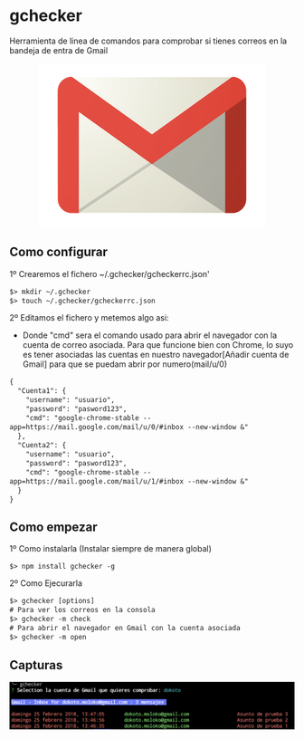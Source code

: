 # gchecker
Herramienta de linea de comandos para comprobar si tienes correos en la bandeja de entra de Gmail
<p align="center"><img src="https://github.com/dokoto/gchecker/raw/master/assets/gmail.png" width="400" /></p>

## Como configurar
1º Crearemos el fichero ~/.gchecker/gcheckerrc.json'
```
$> mkdir ~/.gchecker
$> touch ~/.gchecker/gcheckerrc.json
```

2º Editamos el fichero y metemos algo asi:
* Donde "cmd" sera el comando usado para abrir el navegador con la cuenta de correo asociada. Para que funcione bien con Chrome, lo suyo
es tener asociadas las cuentas en nuestro navegador[Añadir cuenta de Gmail] para que se puedam abrir por numero(mail/u/0)
```
{
  "Cuenta1": {
    "username": "usuario",
    "password": "pasword123",
    "cmd": "google-chrome-stable --app=https://mail.google.com/mail/u/0/#inbox --new-window &"
  },
  "Cuenta2": {
    "username": "usuario",
    "password": "pasword123",
    "cmd": "google-chrome-stable --app=https://mail.google.com/mail/u/1/#inbox --new-window &"
  }
}
```

## Como empezar
1º Como instalarla (Instalar siempre de manera global)
```
$> npm install gchecker -g
```

2º Como Ejecurarla
```
$> gchecker [options]
# Para ver los correos en la consola
$> gchecker -m check
# Para abrir el navegador en Gmail con la cuenta asociada
$> gchecker -m open
```

## Capturas
<p align="center"><img src="https://github.com/dokoto/gchecker/raw/master/assets/screen1.png" width="800" /></p>